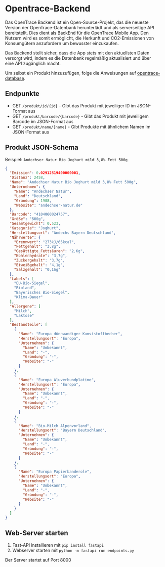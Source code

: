 # Opentrace-Backend
Das OpenTrace Backend ist ein Open-Source-Projekt, das die neueste Version der OpenTrace-Datenbank herunterlädt und als serverseitige API bereitstellt. Dies dient als BackEnd für die OpenTrace Mobile App. Den Nutzern wird es somit ermöglicht, die Herkunft und CO2-Emissionen von Konsumgütern anzufordern um bewusster einzukaufen.

Das Backend stellt sicher, dass die App stets mit den aktuellsten Daten versorgt wird, indem es die Datenbank regelmäßig aktualisiert und über eine API zugänglich macht.

Um selbst ein Produkt hinzuzufügen, folge die Anweisungen auf [opentrace-database](https://github.com/TheTrueOrigin/opentrace-database?tab=readme-ov-file#eigenen-beitrag).

## Endpunkte
- GET `/produkt/id/{id}` - Gibt das Produkt mit jeweiliger ID im JSON-Format aus
- GET `/produkt/barcode/{barcode}` - Gibt das Produkt mit jeweiligem Barcode im JSON-Format aus
- GET `/produkt/name/{name}` - Gibt Produkte mit ähnlichem Namen im JSON-Format aus

## Produkt JSON-Schema
Beispiel: `Andechser Natur Bio Joghurt mild 3,8% Fett 500g`
```json
{
  "Emission": 0.02912519400000001,
  "Distanz": 2458,
  "Name": "Andechser Natur Bio Joghurt mild 3,8% Fett 500g",
  "Unternehmen": {
    "Name": "Andechser Natur",
    "Land": "Deutschland",
    "Gründung": 1908,
    "Website": "andechser-natur.de"
  },
  "Barcode": "4104060024757",
  "Größe": "500g",
  "Gesamtgewicht": 0.523,
  "Kategorie": "Joghurt",
  "Herstellungsort": "Andechs Bayern Deutschland",
  "Nährwerte": {
    "Brennwert": "273kJ/65kcal",
    "Fettgehalt": "3,8g",
    "Gesättigte_Fettsäuren": "2,6g",
    "Kohlenhydrate": "3,7g",
    "Zuckergehalt": "3,7g",
    "Eiweißgehalt": "4,1g",
    "Salzgehalt": "0,16g"
  },
  "Labels": [
    "EU-Bio-Siegel",
    "Bioland",
    "Bayerisches Bio-Siegel",
    "Klima-Bauer"
  ],
  "Allergene": [
    "Milch",
    "Laktose"
  ],
  "Bestandteile": [
    {
      "Name": "Europa dünnwandiger Kunststoffbecher",
      "Herstellungsort": "Europa",
      "Unternehmen": {
        "Name": "Unbekannt",
        "Land": "-",
        "Gründung": "-",
        "Website": "-"
      }
    },
    {
      "Name": "Europa Aluverbundplatine",
      "Herstellungsort": "Europa",
      "Unternehmen": {
        "Name": "Unbekannt",
        "Land": "-",
        "Gründung": "-",
        "Website": "-"
      }
    },
    {
      "Name": "Bio-Milch Alpenvorland",
      "Herstellungsort": "Bayern Deutschland",
      "Unternehmen": {
        "Name": "Unbekannt",
        "Land": "-",
        "Gründung": "-",
        "Website": "-"
      }
    },
    {
      "Name": "Europa Papierbanderole",
      "Herstellungsort": "Europa",
      "Unternehmen": {
        "Name": "Unbekannt",
        "Land": "-",
        "Gründung": "-",
        "Website": "-"
      }
    }
  ]
}
```

## Web-Server starten
1. Fast-API installieren mit `pip install fastapi`
2. Webserver starten mit `python -m fastapi run endpoints.py`

Der Server startet auf Port 8000

